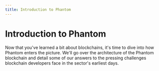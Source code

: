 ```yaml
---
title: Introduction to Phantom
---
```

# Introduction to Phantom

Now that you've learned a bit about blockchains, it's time to dive into how Phantom enters the picture. We'll go over the architecture of the Phantom blockchain and detail some of our answers to the pressing challenges blockchain developers face in the sector's earliest days.